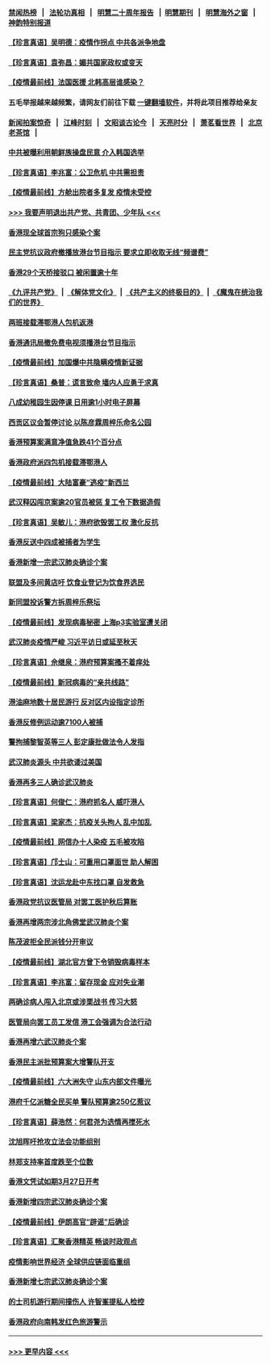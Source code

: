 #### [禁闻热榜](热点新闻.md?=0)  &nbsp;&nbsp;|&nbsp;&nbsp; [法轮功真相](https://github.com/gfw-breaker/truth/blob/master/README.md?=0) &nbsp;&nbsp;|&nbsp;&nbsp; [明慧二十周年报告](https://github.com/gfw-breaker/mh-reports/blob/master/README.md?=0) &nbsp;&nbsp;|&nbsp;&nbsp;[明慧期刊](https://github.com/gfw-breaker/mh-qikan) &nbsp;&nbsp;|&nbsp;&nbsp; [明慧海外之窗](https://github.com/gfw-breaker/mh-news/blob/master/README.md?=0) &nbsp;&nbsp;|&nbsp;&nbsp; [神韵特别报道](https://github.com/gfw-breaker/mh-news/blob/master/shenyun.md?=0)
#### [【珍言真语】吴明德：疫情作拐点 中共各派争地盘](../pages/nsc415/n11925299.md?t=03090531) 
#### [【珍言真语】袁弥昌：媚共国家政权或变天](../pages/nsc415/n11923199.md?t=03090531) 
#### [【疫情最前线】法国医援 北韩高层谁感染？](../pages/nsc415/n11920850.md?t=03090531) 
#### 五毛举报越来越频繁，请网友们前往下载 [一键翻墙软件](https://github.com/gfw-breaker/ssr-accounts)，并将此项目推荐给亲友
#### [新闻拍案惊奇](https://github.com/gfw-breaker/banned-news/blob/master/pages/link4.md) &nbsp;&nbsp;|&nbsp;&nbsp; [江峰时刻](https://github.com/gfw-breaker/banned-news/blob/master/pages/link4.md) &nbsp;&nbsp;|&nbsp;&nbsp; [文昭谈古论今](https://github.com/gfw-breaker/banned-news/blob/master/pages/link4.md) &nbsp;&nbsp;|&nbsp;&nbsp; [天亮时分](https://github.com/gfw-breaker/banned-news/blob/master/pages/link4.md) &nbsp;&nbsp;|&nbsp;&nbsp; [萧茗看世界](https://github.com/gfw-breaker/banned-news/blob/master/pages/link4.md) &nbsp;&nbsp;|&nbsp;&nbsp; [北京老茶馆](https://github.com/gfw-breaker/banned-news/blob/master/pages/link4.md) &nbsp;&nbsp;|&nbsp;&nbsp; 
#### [中共被曝利用朝鲜族操盘民意 介入韩国选举](../pages/nsc415/n11921006.md?t=03090531) 
#### [【珍言真语】李兆富：公卫危机 中共需担责](../pages/nsc415/n11920422.md?t=03090531) 
#### [【疫情最前线】方舱出院者多复发 疫情未受控](../pages/nsc415/n11918637.md?t=03090531) 
#### [>>> 我要声明退出共产党、共青团、少年队 <<<](https://github.com/begood0513/goodnews/blob/master/quit/letter.md) 
#### [香港现全球首宗狗只感染个案](../pages/nsc415/n11918710.md?t=03090531) 
#### [民主党抗议政府撤播放港台节目指示 要求立即收取无线“频谱费”](../pages/nsc415/n11918681.md?t=03090531) 
#### [香港29个天桥接驳口 被闲置逾十年](../pages/nsc415/n11918654.md?t=03090531) 
#### [《九评共产党》](https://github.com/begood0513/9ping.md/blob/master/README.md) &nbsp;|&nbsp; [《解体党文化》](../../../../jtdwh.md/blob/master/README.md)  &nbsp;|&nbsp; [《共产主义的终极目的》](../../../../gczydzjmd.md/blob/master/README.md) &nbsp;|&nbsp; [《魔鬼在统治我们的世界》](../../../../mgztzwmdsj.md/blob/master/README.md) 
#### [两班接载滞鄂港人包机返港](../pages/nsc415/n11915855.md?t=03090531) 
#### [香港通讯局撤免费电视须播港台节目指示](../pages/nsc415/n11915831.md?t=03090531) 
#### [【疫情最前线】加国爆中共隐瞒疫情新证据](../pages/nsc415/n11915482.md?t=03090531) 
#### [【珍言真语】桑普：谎言致命 墙内人应勇于求真](../pages/nsc415/n11915169.md?t=03090531) 
#### [八成幼稚园生因停课 日用逾1小时电子屏幕](../pages/nsc415/n11913263.md?t=03090531) 
#### [西贡区议会暂停讨论 以陈彦霖周梓乐命名公园](../pages/nsc415/n11913248.md?t=03090531) 
#### [香港预算案满意净值急跌41个百分点](../pages/nsc415/n11913236.md?t=03090531) 
#### [香港政府派四包机接载滞鄂港人](../pages/nsc415/n11913211.md?t=03090531) 
#### [【疫情最前线】大陆富豪“逃疫”新西兰](../pages/nsc415/n11913160.md?t=03090531) 
#### [武汉释囚闯京案逾20官员被惩 复工令下数据造假](../pages/nsc415/n11912743.md?t=03090531) 
#### [【珍言真语】吴敏儿：港府欲毁罢工权 激化反抗](../pages/nsc415/n11912457.md?t=03090531) 
#### [香港反送中四成被捕者为学生](../pages/nsc415/n11910730.md?t=03090531) 
#### [香港新增一宗武汉肺炎确诊个案](../pages/nsc415/n11910724.md?t=03090531) 
#### [联盟及多间黄店吁 饮食业登记为饮食界选民](../pages/nsc415/n11910718.md?t=03090531) 
#### [新同盟投诉警方拆周梓乐祭坛](../pages/nsc415/n11910707.md?t=03090531) 
#### [【疫情最前线】发现病毒秘密 上海p3实验室遭关闭](../pages/nsc415/n11910640.md?t=03090531) 
#### [武汉肺炎疫情严峻 习近平访日或延至秋天](../pages/nsc415/n11910570.md?t=03090531) 
#### [【珍言真语】佘继泉：港府预算案搔不着痒处](../pages/nsc415/n11910011.md?t=03090531) 
#### [【疫情最前线】新冠病毒的“亲共线路”](../pages/nsc415/n11907734.md?t=03090531) 
#### [港油麻地数十居民游行 反对区内设指定诊所](../pages/nsc415/n11907900.md?t=03090531) 
#### [香港反修例运动逾7100人被捕](../pages/nsc415/n11907922.md?t=03090531) 
#### [警拘捕黎智英等三人 彭定康批做法令人发指](../pages/nsc415/n11907905.md?t=03090531) 
#### [武汉肺炎源头 中共欲诿过美国](../pages/nsc415/n11907665.md?t=03090531) 
#### [香港再多三人确诊武汉肺炎](../pages/nsc415/n11907846.md?t=03090531) 
#### [【珍言真语】何俊仁：港府抓名人 威吓港人](../pages/nsc415/n11907561.md?t=03090531) 
#### [【珍言真语】梁家杰：抗疫关头拘人 乱中加乱](../pages/nsc415/n11907444.md?t=03090531) 
#### [【疫情最前线】网信办十人染疫 五毛被攻陷](../pages/nsc415/n11903757.md?t=03090531) 
#### [【珍言真语】邝士山：可重用口罩面世 助人解困](../pages/nsc415/n11903875.md?t=03090531) 
#### [【珍言真语】沈运龙赴中东找口罩 自发救急](../pages/nsc415/n11903291.md?t=03090531) 
#### [香港政党抗议医管局 对罢工医护秋后算账](../pages/nsc415/n11901746.md?t=03090531) 
#### [香港再增两宗涉北角佛堂武汉肺炎个案](../pages/nsc415/n11901737.md?t=03090531) 
#### [陈茂波拒全民派钱分开审议](../pages/nsc415/n11901672.md?t=03090531) 
#### [【疫情最前线】湖北官方曾下令销毁病毒样本](../pages/nsc415/n11901518.md?t=03090531) 
#### [【珍言真语】李兆富：留存现金 应对失业潮](../pages/nsc415/n11901448.md?t=03090531) 
#### [两确诊病人闯入北京或涉栗战书 传习大怒](../pages/nsc415/n11901180.md?t=03090531) 
#### [医管局向罢工员工发信 港工会强调为合法行动](../pages/nsc415/n11898870.md?t=03090531) 
#### [香港再增六武汉肺炎个案](../pages/nsc415/n11898843.md?t=03090531) 
#### [香港民主派批预算案大增警队开支](../pages/nsc415/n11898813.md?t=03090531) 
#### [【疫情最前线】六大洲失守 山东内部文件曝光](../pages/nsc415/n11898455.md?t=03090531) 
#### [港府千亿派糖全民买单 警队预算逾250亿惹议](../pages/nsc415/n11898608.md?t=03090531) 
#### [【珍言真语】薛浩然：何君尧为选情再搅死水](../pages/nsc415/n11898269.md?t=03090531) 
#### [沈旭晖吁抢攻立法会功能组别](../pages/nsc415/n11896084.md?t=03090531) 
#### [林郑支持率首度跌至个位数](../pages/nsc415/n11896058.md?t=03090531) 
#### [香港文凭试如期3月27日开考](../pages/nsc415/n11896055.md?t=03090531) 
#### [香港新增四宗武汉肺炎确诊个案](../pages/nsc415/n11896040.md?t=03090531) 
#### [【疫情最前线】伊朗高官“辟谣”后确诊](../pages/nsc415/n11895902.md?t=03090531) 
#### [【珍言真语】汇聚香港精英 畅谈时政观点](../pages/nsc415/n11895733.md?t=03090531) 
#### [疫情影响世界经济 全球供应链面临重组](../pages/nsc415/n11895634.md?t=03090531) 
#### [香港新增七宗武汉肺炎确诊个案](../pages/nsc415/n11893498.md?t=03090531) 
#### [的士司机游行期间撞伤人 许智峯提私人检控](../pages/nsc415/n11893483.md?t=03090531) 
#### [香港政府向南韩发红色旅游警示](../pages/nsc415/n11893398.md?t=03090531) 

----
#### [ >>> 更早内容 <<< ](../indexes/nsc415-earlier.md)
